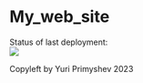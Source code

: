 # My_web_site


Status of last deployment:<br>
<img src="https://github.com/01Yura/My_web_site/workflows/deploy_website/badge.svg?branch=main"><br>


Copyleft by Yuri Primyshev 2023